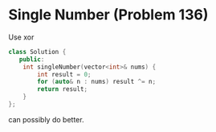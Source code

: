 # Single Number (Problem 136)

Use xor

```cpp
class Solution {
   public:
    int singleNumber(vector<int>& nums) {
        int result = 0;
        for (auto& n : nums) result ^= n;
        return result;
    }
};
```

can possibly do better.
